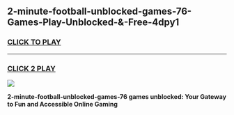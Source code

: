 
## 2-minute-football-unblocked-games-76-Games-Play-Unblocked-&-Free-4dpy1
<h3>
<a href="https://premium76.site?title=2-minute-football-unblocked-games-76&ref=24A">CLICK TO PLAY</a></h3>
<hr>

<h3>
<a href="https://premium76.site?title=2-minute-football-unblocked-games-76&ref=24A">CLICK 2 PLAY</a>
  
</h3>

<a href="https://premium76.site?title=2-minute-football-unblocked-games-76&ref=24A"><img src="https://clearcache.store/games.png"></a>


**2-minute-football-unblocked-games-76 games unblocked: Your Gateway to Fun and Accessible Online Gaming**
